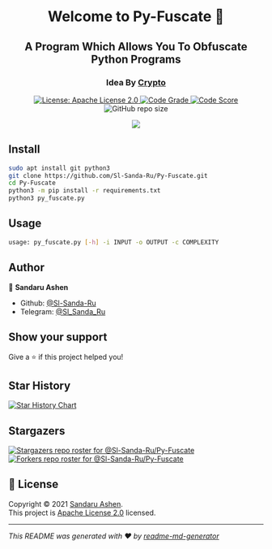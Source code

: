 <h1 align="center">Welcome to Py-Fuscate 👋</h1>
<h2 align="center">A Program Which Allows You To Obfuscate Python Programs</h2>
<h3 align="center">Idea By <a href='https://github.com/Ishanoshada'>Crypto</a></h2>
<p align="center">
  <a href="https://raw.githubusercontent.com/Sl-Sanda-Ru/Py-Fuscate/main/LICENSE" target="_blank">
    <img alt="License: Apache License 2.0" src="https://img.shields.io/github/license/Sl-Sanda-Ru/Py-Fuscate" />
  </a>
  <a href="https://app.codiga.io/hub/project/27248/Py-Fuscate" target="_blank">
    <img alt="Code Grade" src="https://api.codiga.io/project/27248/status/svg">
  </a>
  <a href="https://app.codiga.io/hub/project/27248/Py-Fuscate" target="_blank">
    <img alt="Code Score" src="https://api.codiga.io/project/27248/score/svg">
  </a>
  <img alt="GitHub repo size" src="https://img.shields.io/github/repo-size/Sl-Sanda-Ru/Py-Fuscate?color=green">
</p>

<p align="center">
  <img src="https://user-images.githubusercontent.com/68476573/168606588-892c209f-c72b-4267-b702-65ce474c5526.gif">
</p>

## Install

```sh
sudo apt install git python3
git clone https://github.com/Sl-Sanda-Ru/Py-Fuscate.git
cd Py-Fuscate
python3 -m pip install -r requirements.txt
python3 py_fuscate.py
```

## Usage

```sh
usage: py_fuscate.py [-h] -i INPUT -o OUTPUT -c COMPLEXITY
```

## Author

👤 **Sandaru Ashen**

* Github: [@Sl-Sanda-Ru](https://github.com/Sl-Sanda-Ru)
* Telegram: [@Sl_Sanda_Ru](https://t.me/Sl_Sanda_Ru)

## Show your support

Give a ⭐️ if this project helped you!
## Star History

[![Star History Chart](https://api.star-history.com/svg?repos=Sl-Sanda-Ru/Py-Fuscate&type=Date)](https://star-history.com/#Sl-Sanda-Ru/Py-Fuscate&Date)

## Stargazers

[![Stargazers repo roster for @Sl-Sanda-Ru/Py-Fuscate](https://reporoster.com/stars/dark/Sl-Sanda-Ru/Py-Fuscate)](https://github.com/Sl-Sanda-Ru/Py-Fuscate/stargazers)
[![Forkers repo roster for @Sl-Sanda-Ru/Py-Fuscate](https://reporoster.com/forks/dark/Sl-Sanda-Ru/Py-Fuscate)](https://github.com/Sl-Sanda-Ru/Py-Fuscate/network/members)

## 📝 License

Copyright © 2021 [Sandaru Ashen](https://github.com/Sl-Sanda-Ru).<br />
This project is [Apache License 2.0](https://raw.githubusercontent.com/Sl-Sanda-Ru/Py-Fuscate/main/LICENSE) licensed.

***
_This README was generated with ❤️ by [readme-md-generator](https://github.com/kefranabg/readme-md-generator)_
